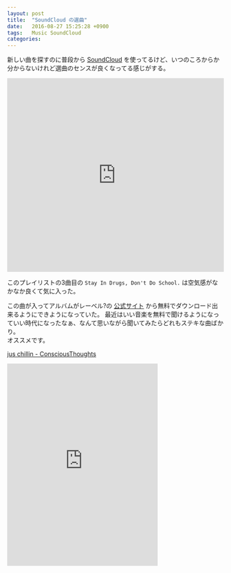 ```yaml
---
layout: post
title:  "SoundCloud の選曲"
date:   2016-08-27 15:25:28 +0900
tags:   Music SoundCloud
categories:
---
```


新しい曲を探すのに普段から [SoundCloud](https://soundcloud.com) を使ってるけど、いつのころからか分からないけれど選曲のセンスが良くなってる感じがする。


<iframe width="100%" height="450" scrolling="no" frameborder="no" src="https://w.soundcloud.com/player/?url=https%3A//api.soundcloud.com/playlists/253967067&amp;auto_play=false&amp;hide_related=false&amp;show_comments=true&amp;show_user=true&amp;show_reposts=false&amp;visual=true"></iframe>

このプレイリストの3曲目の `Stay In Drugs, Don't Do School.` は空気感がなかなか良くて気に入った。

この曲が入ってアルバムがレーベル?の [公式サイト](http://consciousthoughts.bandcamp.com/) から無料でダウンロード出来るようにできようになっていた。
最近はいい音楽を無料で聞けるようになっていい時代になったなぁ、なんて思いながら聞いてみたらどれもステキな曲ばかり。  
オススメです。

[jus chillin - ConsciousThoughts](http://consciousthoughts.bandcamp.com/album/jus-chillin)

<iframe style="border: 0; width: 350px; height: 470px;" src="http://bandcamp.com/EmbeddedPlayer/album=1888671103/size=large/bgcol=ffffff/linkcol=0687f5/tracklist=false/transparent=true/" seamless><a href="http://consciousthoughts.bandcamp.com/album/jus-chillin">jus chillin by ConsciousThoughts</a></iframe>

